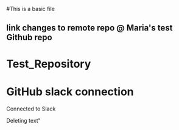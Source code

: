 #This is a basic file
## link changes to remote repo @ Maria's test Github repo

# Test_Repository

# GitHub slack connection
Connected to Slack

Deleting text" 









